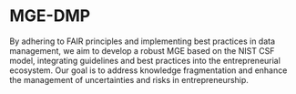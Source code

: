 # MGE-DMP
By adhering to FAIR principles and implementing best practices in data management, we aim to develop a robust MGE based on the NIST CSF model, integrating guidelines and best practices into the entrepreneurial ecosystem. Our goal is to address knowledge fragmentation and enhance the management of uncertainties and risks in entrepreneurship.
